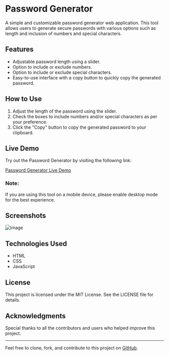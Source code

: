 # Password Generator

A simple and customizable password generator web application. This tool allows users to generate secure passwords with various options such as length and inclusion of numbers and special characters.

## Features

- Adjustable password length using a slider.
- Option to include or exclude numbers.
- Option to include or exclude special characters.
- Easy-to-use interface with a copy button to quickly copy the generated password.

## How to Use

1. Adjust the length of the password using the slider.
2. Check the boxes to include numbers and/or special characters as per your preference.
3. Click the "Copy" button to copy the generated password to your clipboard.

## Live Demo

Try out the Password Generator by visiting the following link:

[Password Generator Live Demo](https://indrajeet1705.github.io/Password-Generator/)

### Note:
If you are using this tool on a mobile device, please enable desktop mode for the best experience.

## Screenshots

![image](https://github.com/user-attachments/assets/20754caa-eba0-4776-b6f0-d20eb43a4d33)


## Technologies Used

- HTML
- CSS
- JavaScript

## License

This project is licensed under the MIT License. See the LICENSE file for details.

## Acknowledgments

Special thanks to all the contributors and users who helped improve this project.

---

Feel free to clone, fork, and contribute to this project on [GitHub](https://github.com/indrajeet1705/Password-Generator).

